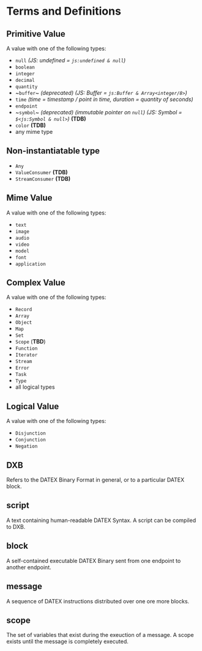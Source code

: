 # Terms and Definitions


## Primitive Value
A value with one of the following types:
* `null` *(JS: undefined = `js:undefined & null`)*
* `boolean`
* `integer`
* `decimal`
* `quantity`
* ~`buffer`~ *(deprecated)* *(JS: Buffer = `js:Buffer & Array<integer/8>`)*
* `time` *(time = timestamp / point in time, duration = quantity of seconds)*
* `endpoint`
* ~`symbol`~ *(deprecated)* *(immutable pointer on `null`)* *(JS: Symbol = `$<js:Symbol & null>`)* **(TDB)**
* `color` **(TDB)**
* any mime type


## Non-instantiatable type
* `Any`
* `ValueConsumer` **(TDB)**
* `StreamConsumer` **(TDB)**

## Mime Value
A value with one of the following types:
* `text`
* `image`
* `audio`
* `video`
* `model`
* `font`
* `application`


## Complex Value
A value with one of the following types:
* `Record`
* `Array`
* `Object`
* `Map`
* `Set`
* `Scope` (**TBD**)
* `Function`
* `Iterator`
* `Stream`
* `Error`
* `Task`
* `Type`
* all logical types



## Logical Value
A value with one of the following types:
* `Disjunction`
* `Conjunction`
* `Negation`


## DXB
Refers to the DATEX Binary Format in general, or to a particular DATEX block.

## script
A text containing human-readable DATEX Syntax. A script can be compiled to DXB.

## block
A self-contained executable DATEX Binary sent from one endpoint to another endpoint. 

## message
A sequence of DATEX instructions distributed over one ore more blocks.

## scope
The set of variables that exist during the exeuction of a message. A scope exists until the message is completely executed.
